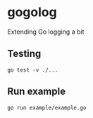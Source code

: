 gogolog
=======

Extending Go logging a bit

## Testing
    go test -v ./...

## Run example
    go run example/example.go
